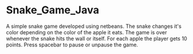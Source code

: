# Snake_Game_Java
A simple snake game developed using netbeans. 
The snake changes it's color depending on the color of the apple it eats.
The game is over whenever the snake hits the wall or itself.
For each apple the player gets 10 points.
Press spacebar to pause or unpause the game.
